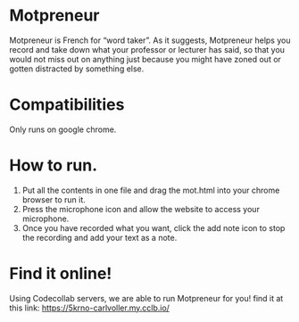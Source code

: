 # Motpreneur
Motpreneur is French for “word taker”. As it suggests, Motpreneur helps you record and take down what your professor or lecturer has said, so that you would not miss out on anything just because you might have zoned out or gotten distracted by something else.

# Compatibilities
Only runs on google chrome.

# How to run.
1. Put all the contents in one file and drag the mot.html into your chrome browser to run it.
2. Press the microphone icon and allow the website to access your microphone.
3. Once you have recorded what you want, click the add note icon to stop the recording and add your text as a note.

# Find it online!
Using Codecollab servers, we are able to run Motpreneur for you! find it at this link: https://5krno-carlvoller.my.cclb.io/
